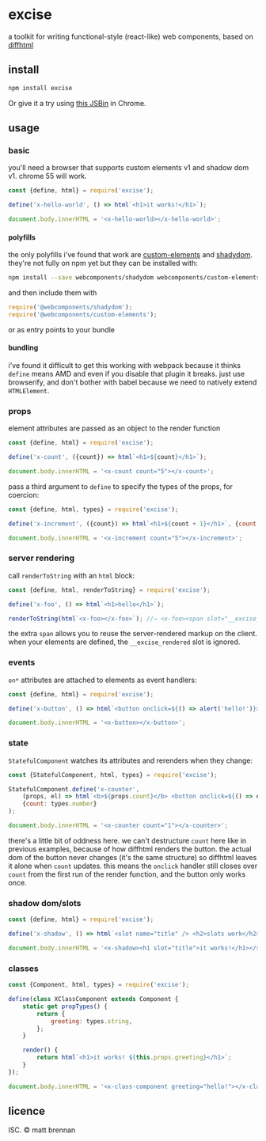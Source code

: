 # excise

a toolkit for writing functional-style (react-like) web components, based on [diffhtml](https://github.com/tbranyen/diffhtml)

## install

```sh
npm install excise
```

Or give it a try using [this JSBin](https://jsbin.com/qecuhigisu/edit?html,js,output) in Chrome.

## usage

### basic

you'll need a browser that supports custom elements v1 and shadow dom v1. chrome 55 will work.

```js
const {define, html} = require('excise');

define('x-hello-world', () => html`<h1>it works!</h1>`);

document.body.innerHTML = '<x-hello-world></x-hello-world>';
```

#### polyfills

the only polyfills i've found that work are [custom-elements](https://github.com/webcomponents/custom-elements) and [shadydom](https://github.com/webcomponents/shadydom). they're not fully on npm yet but they can be installed with:

```sh
npm install --save webcomponents/shadydom webcomponents/custom-elements
```

and then include them with

```js
require('@webcomponents/shadydom');
require('@webcomponents/custom-elements');
```

or as entry points to your bundle

#### bundling

i've found it difficult to get this working with webpack because it thinks `define` means AMD and even if you disable that plugin it breaks. just use browserify, and don't bother with babel because we need to natively extend `HTMLElement`.

### props

element attributes are passed as an object to the render function

```js
const {define, html} = require('excise');

define('x-count', ({count}) => html`<h1>${count}</h1>`);

document.body.innerHTML = '<x-count count="5"></x-count>';
```

pass a third argument to `define` to specify the types of the props, for coercion:

```js
const {define, html, types} = require('excise');

define('x-increment', ({count}) => html`<h1>${count + 1}</h1>`, {count: types.number});

document.body.innerHTML = '<x-increment count="5"></x-increment>';
```

### server rendering

call `renderToString` with an `html` block:

```js
const {define, html, renderToString} = require('excise');

define('x-foo', () => html`<h1>hello</h1>`);

renderToString(html`<x-foo></x-foo>`); //⇒ <x-foo><span slot="__excise_rendered"><h1>hello</h1></span></x-foo>
```

the extra `span` allows you to reuse the server-rendered markup on the client. when your elements are defined, the `__excise_rendered` slot is ignored.

### events

`on*` attributes are attached to elements as event handlers:

```js
const {define, html} = require('excise');

define('x-button', () => html`<button onclick=${() => alert('hello!')}>click me</button>`);

document.body.innerHTML = '<x-button></x-button>';
```

### state

`StatefulComponent` watches its attributes and rerenders when they change:

```js
const {StatefulComponent, html, types} = require('excise');

StatefulComponent.define('x-counter',
	(props, el) => html`<b>${props.count}</b> <button onclick=${() => el.setAttribute('count', props.count + 1)}>click me}</button>`,
	{count: types.number}
);

document.body.innerHTML = '<x-counter count="1"></x-counter>';
```

there's a little bit of oddness here. we can't destructure `count` here like in previous examples, because of how diffhtml renders the button. the actual dom of the button never changes (it's the same structure) so diffhtml leaves it alone when `count` updates. this means the `onclick` handler still closes over `count` from the first run of the render function, and the button only works once.

### shadow dom/slots

```js
const {define, html} = require('excise');

define('x-shadow', () => html`<slot name="title" /> <h2>slots work</h2>`);

document.body.innerHTML = '<x-shadow><h1 slot="title">it works!</h1></x-shadow>';
```

### classes

```js
const {Component, html, types} = require('excise');

define(class XClassComponent extends Component {
	static get propTypes() {
		return {
			greeting: types.string,
		};
	}

	render() {
		return html`<h1>it works! ${this.props.greeting}</h1>`;
	}
});

document.body.innerHTML = '<x-class-component greeting="hello!"></x-class-component>'
```

## licence

ISC. &copy; matt brennan

